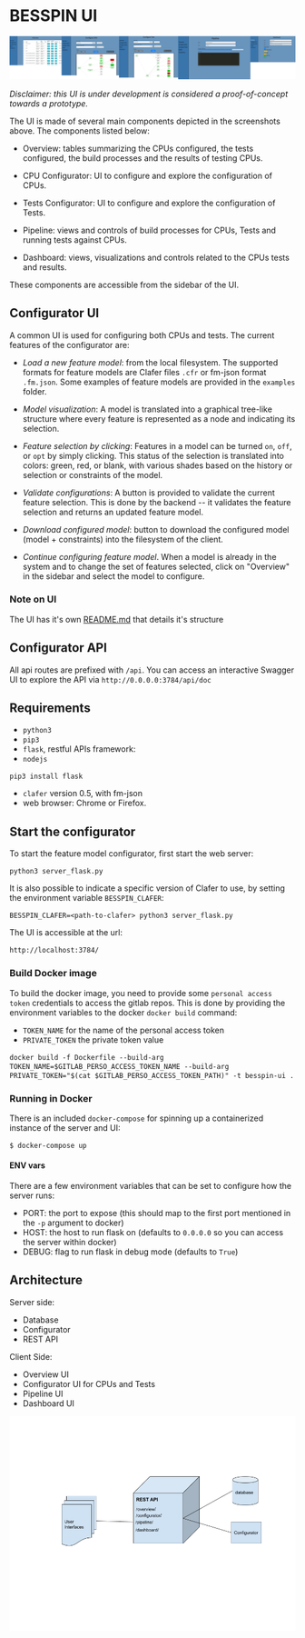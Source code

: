 # BESSPIN UI

![alt text](images/screenshot_UI.png "Screenshot UI")

*Disclaimer: this UI is under development is considered a
 proof-of-concept towards a prototype.*

The UI is made of several main components depicted in the screenshots
above. The components listed below:

- Overview: tables summarizing the CPUs configured, the tests
  configured, the build processes and the results of testing CPUs.

- CPU Configurator: UI to configure and explore the configuration of
  CPUs.

- Tests Configurator: UI to configure and explore the configuration of
  Tests.

- Pipeline: views and controls of build processes for CPUs, Tests
  and running tests against CPUs.

- Dashboard: views, visualizations and controls related to the CPUs
  tests and results.

These components are accessible from the sidebar of the UI.

## Configurator UI

A common UI is used for configuring both CPUs and tests. The current
features of the configurator are:

- *Load a new feature model*: from the local filesystem. The supported
  formats for feature models are Clafer files `.cfr` or fm-json format
  `.fm.json`. Some examples of feature models are provided in the
  `examples` folder.

- *Model visualization*: A model is translated into a graphical
   tree-like structure where every feature is represented as a node
   and indicating its selection.

- *Feature selection by clicking*: Features in a model can be turned
  `on`, `off`, or `opt` by simply clicking.  This status of the
  selection is translated into colors: green, red, or blank, with
  various shades based on the history or selection or constraints of
  the model.

- *Validate configurations*: A button is provided to validate the
  current feature selection. This is done by the backend -- it
  validates the feature selection and returns an updated feature model.

- *Download configured model*: button to download the configured model
  (model + constraints) into the filesystem of the client.


- *Continue configuring feature model*. When a model is already in the
   system and to change the set of features selected, click on
   "Overview" in the sidebar and select the model to configure.

### Note on UI

The UI has it's own [README.md](./client/README.md) that details it's structure

## Configurator API

All api routes are prefixed with `/api`. You can access an interactive Swagger UI to explore the API via `http://0.0.0.0:3784/api/doc`

## Requirements

- `python3`
- `pip3`
- `flask`, restful APIs framework:
- `nodejs`
```
pip3 install flask
```
- `clafer` version 0.5, with fm-json
- web browser: Chrome or Firefox.

## Start the configurator

To start the feature model configurator, first start the web server:
```
python3 server_flask.py
```

It is also possible to indicate a specific version of Clafer to use, by
setting the environment variable `BESSPIN_CLAFER`:

```
BESSPIN_CLAFER=<path-to-clafer> python3 server_flask.py
```

The UI is accessible at the url:
```
http://localhost:3784/
```

### Build Docker image

To build the docker image, you need to provide some `personal access
token` credentials to access the gitlab repos. This is done by
providing the environment variables to the docker `docker build`
command:

- `TOKEN_NAME` for the name of the personal access token
- `PRIVATE_TOKEN` the private token value

```
docker build -f Dockerfile --build-arg TOKEN_NAME=$GITLAB_PERSO_ACCESS_TOKEN_NAME --build-arg PRIVATE_TOKEN="$(cat $GITLAB_PERSO_ACCESS_TOKEN_PATH)" -t besspin-ui .
```

### Running in Docker

There is an included `docker-compose` for spinning up a containerized instance of the server and UI:

```
$ docker-compose up
```

#### ENV vars

There are a few environment variables that can be set to configure how the server runs:

 * PORT: the port to expose (this should map to the first port mentioned in the `-p` argument to docker)
 * HOST: the host to run flask on (defaults to `0.0.0.0` so you can access the server within docker)
 * DEBUG: flag to run flask in debug mode (defaults to `True`)

## Architecture

Server side:

- Database
- Configurator
- REST API

Client Side:
- Overview UI
- Configurator UI for CPUs and Tests
- Pipeline UI
- Dashboard UI

![alt text](images/BESSPIN-UI-architecture.png "BESSPIN UI Architecture")
